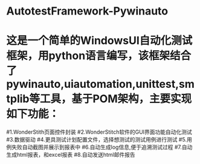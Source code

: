 # AutotestFramework-Pywinauto
# 这是一个简单的WindowsUI自动化测试框架，用python语言编写，该框架结合了pywinauto,uiautomation,unittest,smtplib等工具，基于POM架构，主要实现如下功能：

#1.WonderStith页面控件封装
#2.WonderStitch软件的GUI界面功能自动化测试
#3.数据驱动
#4.更具测试计划配置文件，选择想测试的测试用例进行测试
#5.用例失败自动截图并展示到报表中
#6.自动生成log信息,便于追溯测试过程
#7.自动生成html报表，和excel报表
#8.自动发送html邮件报告
